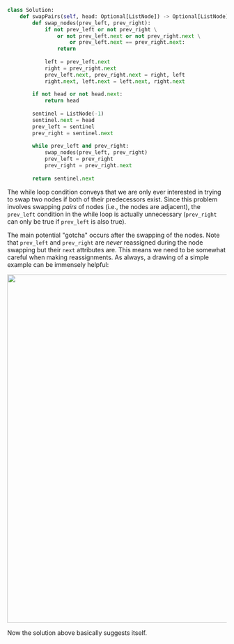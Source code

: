 ```python
class Solution:
    def swapPairs(self, head: Optional[ListNode]) -> Optional[ListNode]:
        def swap_nodes(prev_left, prev_right):
            if not prev_left or not prev_right \
                or not prev_left.next or not prev_right.next \
                    or prev_left.next == prev_right.next:
                return
            
            left = prev_left.next
            right = prev_right.next
            prev_left.next, prev_right.next = right, left
            right.next, left.next = left.next, right.next
        
        if not head or not head.next:
            return head
        
        sentinel = ListNode(-1)
        sentinel.next = head
        prev_left = sentinel
        prev_right = sentinel.next
        
        while prev_left and prev_right:
            swap_nodes(prev_left, prev_right)
            prev_left = prev_right
            prev_right = prev_right.next
            
        return sentinel.next
```

The while loop condition conveys that we are only ever interested in trying to swap two nodes if both of their predecessors exist. Since this problem involves swapping *pairs* of nodes (i.e., the nodes are adjacent), the `prev_left` condition in the while loop is actually unnecessary (`prev_right` can only be true if `prev_left` is also true). 

The main potential "gotcha" occurs after the swapping of the nodes. Note that `prev_left` and `prev_right` are *never* reassigned during the node swapping but their `next` attributes are. This means we need to be somewhat careful when making reassignments. As always, a drawing of a simple example can be immensely helpful:

<div align='center' className='centeredImageDiv'>
  <img width='800px' src={require('@site/static/img/templates/linked-lists/f9.png').default} />
</div>

Now the solution above basically suggests itself.